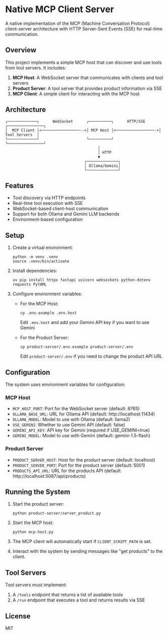 # Native MCP Client Server

A native implementation of the MCP (Machine Conversation Protocol) client-server architecture with HTTP Server-Sent Events (SSE) for real-time communication.

## Overview

This project implements a simple MCP host that can discover and use tools from tool servers. It includes:

1. **MCP Host**: A WebSocket server that communicates with clients and tool servers
2. **Product Server**: A tool server that provides product information via SSE
3. **MCP Client**: A simple client for interacting with the MCP host

## Architecture

```
┌─────────────┐      WebSocket      ┌──────────┐      HTTP/SSE      ┌────────────────┐
│  MCP Client │<─────────────────-->│ MCP Host │<─────────────────->│  Tool Servers  │
└─────────────┘                     └──────────┘                    └────────────────┘
                                         │
                                         │ HTTP
                                         ▼
                                   ┌──────────────┐
                                   │ Ollama/Gemini│
                                   └──────────────┘
```

## Features

- Tool discovery via HTTP endpoints
- Real-time tool execution with SSE
- WebSocket-based client-host communication
- Support for both Ollama and Gemini LLM backends
- Environment-based configuration

## Setup

1. Create a virtual environment:
   ```
   python -m venv .venv
   source .venv/bin/activate
   ```

2. Install dependencies:
   ```
   uv pip install httpx fastapi uvicorn websockets python-dotenv requests PyYAML
   ```

3. Configure environment variables:
   - For the MCP Host:
     ```
     cp .env.example .env.host
     ```
     Edit `.env.host` and add your Gemini API key if you want to use Gemini
   
   - For the Product Server:
     ```
     cp product-server/.env.example product-server/.env
     ```
     Edit `product-server/.env` if you need to change the product API URL

## Configuration

The system uses environment variables for configuration:

### MCP Host
- `MCP_HOST_PORT`: Port for the WebSocket server (default: 8765)
- `OLLAMA_BASE_URL`: URL for Ollama API (default: http://localhost:11434)
- `OLLAMA_MODEL`: Model to use with Ollama (default: llama2)
- `USE_GEMINI`: Whether to use Gemini API (default: false)
- `GEMINI_API_KEY`: API key for Gemini (required if USE_GEMINI=true)
- `GEMINI_MODEL`: Model to use with Gemini (default: gemini-1.5-flash)

### Product Server
- `PRODUCT_SERVER_HOST`: Host for the product server (default: localhost)
- `PRODUCT_SERVER_PORT`: Port for the product server (default: 5001)
- `PRODUCTS_API_URL`: URL for the products API (default: http://localhost:5087/api/products)

## Running the System

1. Start the product server:
   ```
   python product-server/server_product.py
   ```

2. Start the MCP host:
   ```
   python mcp-host.py
   ```

3. The MCP client will automatically start if `CLIENT_SCRIPT_PATH` is set.

4. Interact with the system by sending messages like "get products" to the client.

## Tool Servers

Tool servers must implement:

1. A `/tools` endpoint that returns a list of available tools
2. A `/run` endpoint that executes a tool and returns results via SSE

## License

MIT 